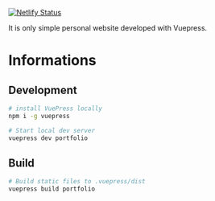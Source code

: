 [![Netlify Status](https://api.netlify.com/api/v1/badges/17c684d4-c021-4a8d-b1e2-3e05c9cdc8dc/deploy-status)](https://app.netlify.com/sites/samuellucas97/deploys)  

It is only simple personal website developed with Vuepress.

# Informations


## Development

```bash
# install VuePress locally
npm i -g vuepress

# Start local dev server
vuepress dev portfolio
```

## Build

```bash
# Build static files to .vuepress/dist
vuepress build portfolio
```
